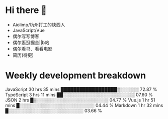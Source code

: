 # Hi there 👋

- Aiolimp/杭州打工的陕西人
- JavaScript/Vue
- 偶尔写写博客
- 偶尔逛逛掘金||b站
- 偶尔看书、看看电影
- 简历(待更)

# Weekly development breakdown

JavaScript   30 hrs 35 mins  ██████████████████▒░░░░░░   72.87 % 
TypeScript   3 hrs 11 mins   ██░░░░░░░░░░░░░░░░░░░░░░░   07.60 % 
JSON         2 hrs           █▒░░░░░░░░░░░░░░░░░░░░░░░   04.77 % 
Vue.js       1 hr 51 mins    █░░░░░░░░░░░░░░░░░░░░░░░░   04.44 % 
Markdown     1 hr 32 mins    █░░░░░░░░░░░░░░░░░░░░░░░░   03.66 % 

<!--
**Aiolimp/Aiolimp** is a ✨ _special_ ✨ repository because its `README.md` (this file) appears on your GitHub profile.

Here are some ideas to get you started:

- 🔭 I’m currently working on ...
- 🌱 I’m currently learning ...
- 👯 I’m looking to collaborate on ...
- 🤔 I’m looking for help with ...
- 💬 Ask me about ...
- 📫 How to reach me: ...
- 😄 Pronouns: ...
- ⚡ Fun fact: ...
-->
